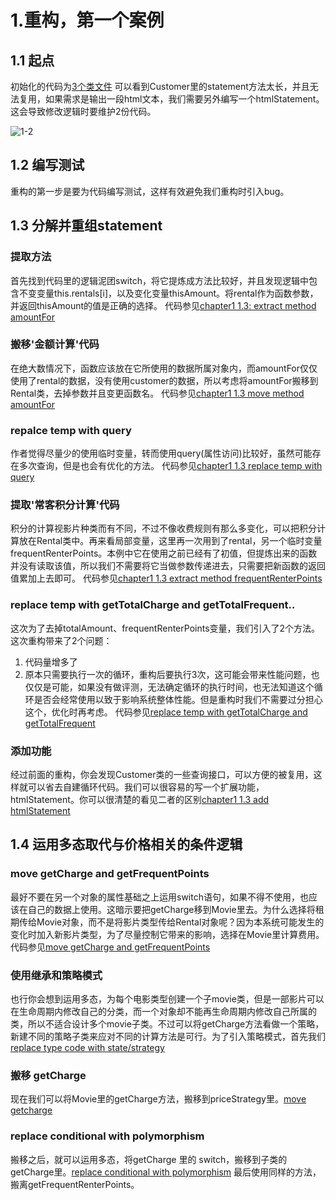 # 1.重构，第一个案例

## 1.1 起点
初始化的代码为[3个类文件](https://github.com/shengbowen/learn-refactor/commit/6d5a5c645b80b10c83a1bea42ae2a9983454e270)
可以看到Customer里的statement方法太长，并且无法复用，如果需求是输出一段html文本，我们需要另外编写一个htmlStatement。这会导致修改逻辑时要维护2份代码。

![1-2]('/img/1-2.jpeg')
## 1.2 编写测试
重构的第一步是要为代码编写测试，这样有效避免我们重构时引入bug。
## 1.3 分解并重组statement
### 提取方法
首先找到代码里的逻辑泥团switch，将它提炼成方法比较好，并且发现逻辑中包含不变变量this.rentals[i]，以及变化变量thisAmount。将rental作为函数参数，并返回thisAmount的值是正确的选择。
代码参见[chapter1 1.3: extract method amountFor](https://github.com/shengbowen/learn-refactor/commit/f97cafe5d83e2e376e1e1e4cecd27ec6a3829d31)

### 搬移'金额计算'代码
在绝大数情况下，函数应该放在它所使用的数据所属对象内，而amountFor仅仅使用了rental的数据，没有使用customer的数据，所以考虑将amountFor搬移到Rental类，去掉参数并且变更函数名。
代码参见[chapter1 1.3 move method amountFor](https://github.com/shengbowen/learn-refactor/commit/1275dfd5fb5256e7da4282f728fc39d7ce3e6d16)

### repalce temp with query
作者觉得尽量少的使用临时变量，转而使用query(属性访问)比较好，虽然可能存在多次查询，但是也会有优化的方法。
代码参见[chapter1 1.3 replace temp with query](https://github.com/shengbowen/learn-refactor/commit/909ce6b5935cdb74d9feb956f4a521cd7c6288d3)

### 提取'常客积分计算'代码
积分的计算视影片种类而有不同，不过不像收费规则有那么多变化，可以把积分计算放在Rental类中。再来看局部变量，这里再一次用到了rental，另一个临时变量frequentRenterPoints。本例中它在使用之前已经有了初值，但提炼出来的函数并没有读取该值，所以我们不需要将它当做参数传递进去，只需要把新函数的返回值累加上去即可。
代码参见[chapter1 1.3 extract method frequentRenterPoints](https://github.com/shengbowen/learn-refactor/commit/d9a21af059e3514a3d36c3c63c329fbc67e8138d)

### replace temp with getTotalCharge and getTotalFrequent..
这次为了去掉totalAmount、frequentRenterPoints变量，我们引入了2个方法。这次重构带来了2个问题：
1. 代码量增多了
2. 原本只需要执行一次的循环，重构后要执行3次，这可能会带来性能问题，也仅仅是可能，如果没有做评测，无法确定循环的执行时间，也无法知道这个循环是否会经常使用以致于影响系统整体性能。但是重构时我们不需要过分担心这个，优化时再考虑。
代码参见[replace temp with getTotalCharge and getTotalFrequent](https://github.com/shengbowen/learn-refactor/commit/527708dfe2bd7def3d82d68f4f385a7aa3627c9b)

### 添加功能
经过前面的重构，你会发现Customer类的一些查询接口，可以方便的被复用，这样就可以省去自建循环代码。我们可以很容易的写一个扩展功能，htmlStatement。你可以很清楚的看见二者的区别[chapter1 1.3 add htmlStatement](https://github.com/shengbowen/learn-refactor/commit/46fb565a96ad5a73a03bfb7e9a4a3773969d15c7)

## 1.4 运用多态取代与价格相关的条件逻辑

### move getCharge and getFrequentPoints
最好不要在另一个对象的属性基础之上运用switch语句，如果不得不使用，也应该在自己的数据上使用。这暗示要把getCharge移到Movie里去。为什么选择将租期传给Movie对象，而不是将影片类型传给Rental对象呢？因为本系统可能发生的变化时加入新影片类型，为了尽量控制它带来的影响，选择在Movie里计算费用。
代码参见[move getCharge and getFrequentPoints](https://github.com/shengbowen/learn-refactor/commit/de99635ed59a07f777e4f41d7f9e25362c3db316)

### 使用继承和策略模式
也行你会想到运用多态，为每个电影类型创建一个子movie类，但是一部影片可以在生命周期内修改自己的分类，而一个对象却不能再生命周期内修改自己所属的类，所以不适合设计多个movie子类。不过可以将getCharge方法看做一个策略，新建不同的策略子类来应对不同的计算方法是可行。为了引入策略模式，首先我们[replace type code with state/strategy](https://github.com/shengbowen/learn-refactor/commit/ed1511dc323c4db02bf54557b717a54098306707)

### 搬移 getCharge
现在我们可以将Movie里的getCharge方法，搬移到priceStrategy里。[move getcharge](https://github.com/shengbowen/learn-refactor/commit/c125c7f7577ad4ab4128110a2f1a6cbd0bd8845c)

### replace conditional with polymorphism
搬移之后，就可以运用多态，将getCharge 里的 switch，搬移到子类的getCharge里。[replace conditional with polymorphism](https://github.com/shengbowen/learn-refactor/commit/bec81b0f5e7ab5c9a6467877986c83a754346b47)
最后使用同样的方法，搬离getFrequentRenterPoints。